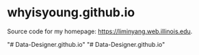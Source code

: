 # whyisyoung.github.io
Source code for my homepage: https://liminyang.web.illinois.edu. 


"# Data-Designer.github.io" 
"# Data-Designer.github.io" 
